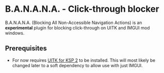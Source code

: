 # B.A.N.A.N.A. - Click-through blocker
B.A.N.A.N.A. (Blocking All Non-Accessible Navigation Actions) is an **experimental** plugin for blocking click-through
on UITK and IMGUI mod windows.

## Prerequisites
- For now requires [UITK for KSP 2](https://github.com/jan-bures/UitkForKsp2) to be installed.
  This will most likely be changed later to a soft dependency to allow use with just IMGUI.
